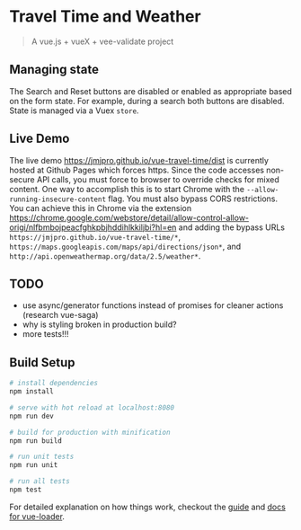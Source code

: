 # Travel Time and Weather

> A vue.js + vueX + vee-validate project

## Managing state
The Search and Reset buttons are disabled or enabled as appropriate based on the form state. For example, during a search both buttons are disabled. State is managed via a Vuex `store`.

## Live Demo
The live demo https://jmjpro.github.io/vue-travel-time/dist is currently hosted at Github Pages which forces https. Since the code accesses non-secure API calls, you must force to browser to override checks for mixed content. One way to accomplish this is to start Chrome with the `--allow-running-insecure-content` flag. You must also bypass CORS restrictions. You can achieve this in Chrome via the extension https://chrome.google.com/webstore/detail/allow-control-allow-origi/nlfbmbojpeacfghkpbjhddihlkkiljbi?hl=en and adding the bypass URLs `https://jmjpro.github.io/vue-travel-time/*`, `https://maps.googleapis.com/maps/api/directions/json*`, and `http://api.openweathermap.org/data/2.5/weather*`.

## TODO
* use async/generator functions instead of promises for cleaner actions (research vue-saga)
* why is styling broken in production build?
* more tests!!!

## Build Setup

``` bash
# install dependencies
npm install

# serve with hot reload at localhost:8080
npm run dev

# build for production with minification
npm run build

# run unit tests
npm run unit

# run all tests
npm test
```

For detailed explanation on how things work, checkout the [guide](http://vuejs-templates.github.io/webpack/) and [docs for vue-loader](http://vuejs.github.io/vue-loader).

